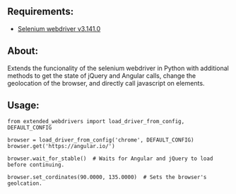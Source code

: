 ## Requirements:

* [Selenium webdriver v3.141.0](https://pypi.org/project/selenium/)

## About:

Extends the funcionality of the selenium webdriver in Python with additional methods to get the state of jQuery and Angular calls, change the geolocation of the browser, and directly call javascript on elements.

## Usage:

    from extended_webdrivers import load_driver_from_config, DEFAULT_CONFIG

    browser = load_driver_from_config('chrome', DEFAULT_CONFIG)
    browser.get('https://angular.io/')

    browser.wait_for_stable()  # Waits for Angular and jQuery to load before continuing.

    browser.set_cordinates(90.0000, 135.0000)  # Sets the browser's geolcation.